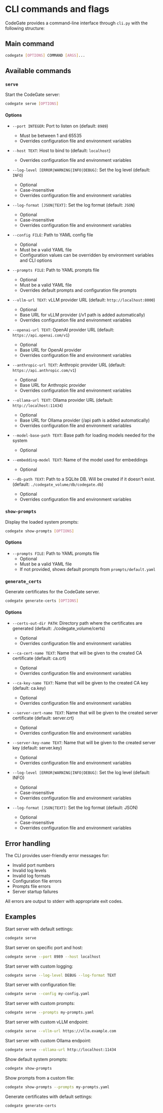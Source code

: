 # CLI commands and flags

CodeGate provides a command-line interface through `cli.py` with the following
structure:

## Main command

```bash
codegate [OPTIONS] COMMAND [ARGS]...
```

## Available commands

### `serve`

Start the CodeGate server:

```bash
codegate serve [OPTIONS]
```

#### Options

- `--port INTEGER`: Port to listen on (default: `8989`)
  - Must be between 1 and 65535
  - Overrides configuration file and environment variables

- `--host TEXT`: Host to bind to (default: `localhost`)
  - Overrides configuration file and environment variables

- `--log-level [ERROR|WARNING|INFO|DEBUG]`: Set the log level (default: `INFO`)
  - Optional
  - Case-insensitive
  - Overrides configuration file and environment variables

- `--log-format [JSON|TEXT]`: Set the log format (default: `JSON`)
  - Optional
  - Case-insensitive
  - Overrides configuration file and environment variables

- `--config FILE`: Path to YAML config file
  - Optional
  - Must be a valid YAML file
  - Configuration values can be overridden by environment variables and CLI
    options

- `--prompts FILE`: Path to YAML prompts file
  - Optional
  - Must be a valid YAML file
  - Overrides default prompts and configuration file prompts

- `--vllm-url TEXT`: vLLM provider URL (default: `http://localhost:8000`)
  - Optional
  - Base URL for vLLM provider (/v1 path is added automatically)
  - Overrides configuration file and environment variables

- `--openai-url TEXT`: OpenAI provider URL (default:
  `https://api.openai.com/v1`)
  - Optional
  - Base URL for OpenAI provider
  - Overrides configuration file and environment variables

- `--anthropic-url TEXT`: Anthropic provider URL (default:
  `https://api.anthropic.com/v1`)
  - Optional
  - Base URL for Anthropic provider
  - Overrides configuration file and environment variables

- `--ollama-url TEXT`: Ollama provider URL (default: `http://localhost:11434`)
  - Optional
  - Base URL for Ollama provider (/api path is added automatically)
  - Overrides configuration file and environment variables

- `--model-base-path TEXT`: Base path for loading models needed for the system
  - Optional

- `--embedding-model TEXT`: Name of the model used for embeddings
  - Optional

- `--db-path TEXT`: Path to a SQLite DB. Will be created if it doesn't exist.
  (default: `./codegate_volume/db/codegate.db`)
  - Optional
  - Overrides configuration file and environment variables

### `show-prompts`

Display the loaded system prompts:

```bash
codegate show-prompts [OPTIONS]
```

#### Options

- `--prompts FILE`: Path to YAML prompts file
  - Optional
  - Must be a valid YAML file
  - If not provided, shows default prompts from `prompts/default.yaml`

### `generate_certs`

Generate certificates for the CodeGate server.

```bash
codegate generate-certs [OPTIONS]
```

#### Options

- `--certs-out-dir PATH`: Directory path where the certificates are generated
  (default: ./codegate_volume/certs)
  - Optional
  - Overrides configuration file and environment variables

- `--ca-cert-name TEXT`: Name that will be given to the created CA certificate
  (default: ca.crt)
  - Optional
  - Overrides configuration file and environment variables

- `--ca-key-name TEXT`: Name that will be given to the created CA key (default:
  ca.key)
  - Optional
  - Overrides configuration file and environment variables

- `--server-cert-name TEXT`: Name that will be given to the created server
  certificate (default: server.crt)
  - Optional
  - Overrides configuration file and environment variables

- `--server-key-name TEXT`: Name that will be given to the created server key
  (default: server.key)
  - Optional
  - Overrides configuration file and environment variables

- `--log-level [ERROR|WARNING|INFO|DEBUG]`: Set the log level (default: INFO)
  - Optional
  - Case-insensitive
  - Overrides configuration file and environment variables

- `--log-format [JSON|TEXT]`: Set the log format (default: JSON)
  - Optional
  - Case-insensitive
  - Overrides configuration file and environment variables

## Error handling

The CLI provides user-friendly error messages for:

- Invalid port numbers
- Invalid log levels
- Invalid log formats
- Configuration file errors
- Prompts file errors
- Server startup failures

All errors are output to stderr with appropriate exit codes.

## Examples

Start server with default settings:

```bash
codegate serve
```

Start server on specific port and host:

```bash
codegate serve --port 8989 --host localhost
```

Start server with custom logging:

```bash
codegate serve --log-level DEBUG --log-format TEXT
```

Start server with configuration file:

```bash
codegate serve --config my-config.yaml
```

Start server with custom prompts:

```bash
codegate serve --prompts my-prompts.yaml
```

Start server with custom vLLM endpoint:

```bash
codegate serve --vllm-url https://vllm.example.com
```

Start server with custom Ollama endpoint:

```bash
codegate serve --ollama-url http://localhost:11434
```

Show default system prompts:

```bash
codegate show-prompts
```

Show prompts from a custom file:

```bash
codegate show-prompts --prompts my-prompts.yaml
```

Generate certificates with default settings:

```bash
codegate generate-certs
```

<!-- markdownlint-configure-file { "no-duplicate-heading": { "siblings_only": true } } -->
